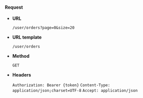 #### Request

* **URL**

  `/user/orders?page=0&size=20`

* **URL template**

  `/user/orders`

* **Method**

  `GET`

* **Headers**

  `Authorization: Bearer {token}`
  `Content-Type: application/json;charset=UTF-8`
  `Accept: application/json`
